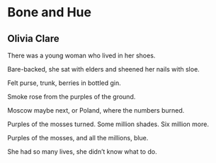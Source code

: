 # Bone and Hue
## Olivia Clare
There was a young woman
who lived in her shoes.

Bare-backed, she sat
with elders and sheened
her nails with sloe.

Felt purse, trunk,
berries in bottled gin.

Smoke rose
from the purples of the ground.

Moscow maybe next, or
Poland, where the numbers burned.

Purples of the mosses turned.
Some million shades.
Six million more.

Purples of the mosses,
and all the millions, blue.

She had so many lives,
she didn’t know what to do.
